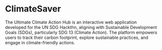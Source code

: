 # ClimateSaver
The Ultimate Climate Action Hub is an interactive web application developed for the UN SDG Hackthn, aligning with Sustainable Development Goals (SDGs), particularly SDG 13 (Climate Action). The platform empowers users to track their carbon footprint, explore sustainable practices, and engage in climate-friendly actions.
